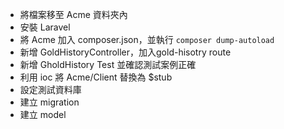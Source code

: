 - 將檔案移至 Acme 資料夾內
- 安裝 Laravel
- 將 Acme 加入 composer.json，並執行 `composer dump-autoload`
- 新增 GoldHistoryController，加入gold-hisotry route
- 新增 GholdHistory Test 並確認測試案例正確
- 利用 ioc 將 Acme/Client 替換為 $stub
- 設定測試資料庫
- 建立 migration
- 建立 model